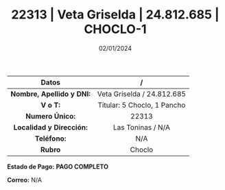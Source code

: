 ﻿---
title: 22313 | Veta Griselda | 24.812.685 | CHOCLO-1
date: 02/01/2024
draft: false
tags: ['toninas', 'titular', 'choclo']
---

|          **Datos**          |  /  |
|:---------------------------:|:---:|
| **Nombre, Apellido y DNI:** | Veta Griselda / 24.812.685 |
|          **V o T:**         | Titular: 5 Choclo, 1 Pancho |
|      **Numero Único:**      | 22313 |
|  **Localidad y Dirección:** | Las Toninas / N/A |
|        **Teléfono:**        | N/A |
|          **Rubro**          | Choclo |

**Estado de Pago:** **PAGO COMPLETO**

**Correo:** N/A
